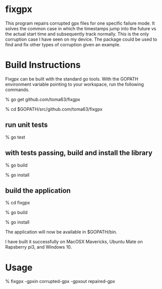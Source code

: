 # fixgpx

This program repairs corrupted gpx files for one specific failure
mode.  It solves the common case in which the timestamps jump into the
future vs the actual start time and subsequently track normally.  This
is the only corruption case I have seen on my device.  The package
could be used to find and fix other types of corruption given an example.

# Build Instructions
Fixgpx can be built with the standard go tools.  With the GOPATH environment variable 
pointing to your workspace, run the following commands.

% go get github.com/toma63/fixgpx

% cd $GOPATH/src/github.com/toma63/fixgpx

## run unit tests

% go test

## with tests passing, build and install the library

% go build

% go install

## build the application

% cd fixgpx

% go build

% go install

The application will now be available in $GOPATH/bin.

I have built it successfully on MacOSX Mavericks, Ubuntu Mate on Rapsberry pi3, and Windows 10.

# Usage
% fixgpx -gpxin corrupted-gpx -gpxout repaired-gpx



